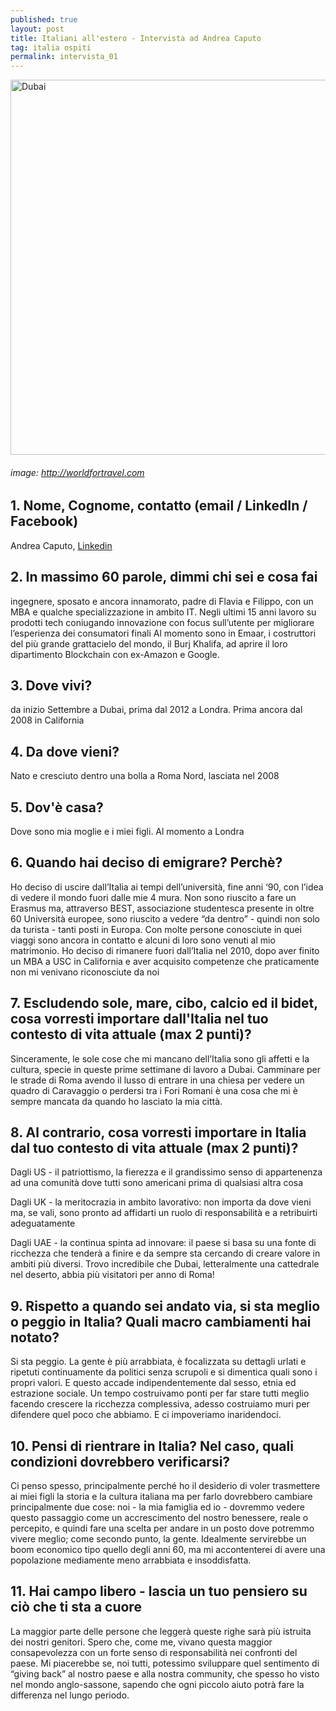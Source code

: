 ```yaml
---
published: true
layout: post
title: Italiani all'estero - Intervista ad Andrea Caputo 
tag: italia ospiti
permalink: intervista_01
---
```


<img src="http://www.worldfortravel.com/wp-content/uploads/2015/02/Burj-Khalifa-Former-Burj-Dubai.jpg" alt="Dubai" width="600"/>

###### image: http://worldfortravel.com


## 1. Nome, Cognome, contatto (email / LinkedIn / Facebook) #
 Andrea Caputo, [Linkedin](https://www.linkedin.com/in/andy1/)
## 2. In massimo 60 parole, dimmi chi sei e cosa fai #
ingegnere, sposato e ancora innamorato, padre di Flavia e Filippo, con un MBA e qualche specializzazione in ambito IT. Negli ultimi 15 anni lavoro su prodotti tech coniugando innovazione con focus sull’utente per migliorare l’esperienza dei consumatori finali
Al momento sono in Emaar, i costruttori del più grande grattacielo del mondo, il Burj Khalifa, ad aprire il loro dipartimento Blockchain con ex-Amazon e Google.
## 3. Dove vivi? #
da inizio Settembre a Dubai, prima dal 2012 a Londra. Prima ancora dal 2008 in California
## 4. Da dove vieni? #
Nato e cresciuto dentro una bolla a Roma Nord, lasciata nel 2008
## 5. Dov'è casa? #
Dove sono mia moglie e i miei figli. Al momento a Londra
## 6. Quando hai deciso di emigrare? Perchè? #
Ho deciso di uscire dall’Italia ai tempi dell’università, fine anni ‘90, con l’idea di vedere il mondo fuori dalle mie 4 mura. Non sono riuscito a fare un Erasmus ma, attraverso BEST, associazione studentesca presente in oltre 60
Università europee, sono riuscito a vedere “da dentro” - quindi non solo da turista - tanti posti in Europa. Con molte persone conosciute in quei viaggi sono ancora in contatto e alcuni di loro sono venuti al mio matrimonio.
Ho deciso di rimanere fuori dall’Italia nel 2010, dopo aver finito un MBA a USC in California e aver acquisito competenze che praticamente non mi venivano riconosciute da noi
## 7. Escludendo sole, mare, cibo, calcio ed il bidet, cosa vorresti importare dall'Italia nel tuo contesto di vita attuale (max 2 punti)? #
Sinceramente, le sole cose che mi mancano dell’Italia sono gli affetti e la cultura, specie in queste prime settimane di lavoro a Dubai. Camminare per le strade di Roma avendo il lusso di entrare in una chiesa per vedere un quadro di Caravaggio o perdersi tra i Fori Romani è una cosa che mi è sempre mancata da quando ho lasciato la mia città. 
## 8. Al contrario, cosa vorresti importare in Italia dal tuo contesto di vita attuale (max 2 punti)? #
Dagli US - il patriottismo, la fierezza e il grandissimo senso di appartenenza ad una comunità dove tutti sono americani prima di qualsiasi altra cosa

Dagli UK - la meritocrazia in ambito lavorativo: non importa da dove vieni ma, se vali, sono pronto ad affidarti un ruolo di responsabilità e a retribuirti adeguatamente

Dagli UAE - la continua spinta ad innovare: il paese si basa su una fonte di ricchezza che tenderà a finire e da sempre sta cercando di creare valore in ambiti più diversi. Trovo incredibile che Dubai, letteralmente una cattedrale nel deserto, abbia più visitatori per anno di Roma!
## 9. Rispetto a quando sei andato via, si sta meglio o peggio in Italia? Quali macro cambiamenti hai notato? #
Si sta peggio. La gente è più arrabbiata, è focalizzata su dettagli urlati e ripetuti continuamente da politici senza scrupoli e si dimentica quali sono i propri valori. E questo accade indipendentemente dal sesso, etnia ed estrazione sociale. Un tempo costruivamo ponti per far stare tutti meglio facendo crescere la ricchezza complessiva, adesso costruiamo muri per difendere quel poco che abbiamo. E ci impoveriamo inaridendoci.  
## 10. Pensi di rientrare in Italia? Nel caso, quali condizioni dovrebbero verificarsi? #
Ci penso spesso, principalmente perché ho il desiderio di voler trasmettere ai miei figli la storia e la cultura italiana ma per farlo dovrebbero cambiare principalmente due cose: noi - la mia famiglia ed io - dovremmo vedere questo passaggio come un accrescimento del nostro benessere, reale o percepito, e quindi fare una scelta per andare in un posto dove potremmo vivere meglio; come secondo punto, la gente. Idealmente servirebbe un boom economico tipo quello degli anni 60, ma mi accontenterei di avere una popolazione mediamente meno arrabbiata e insoddisfatta.  
## 11. Hai campo libero - lascia un tuo pensiero su ciò che ti sta a cuore #
La maggior parte delle persone che leggerà queste righe sarà più istruita dei nostri genitori. Spero che, come me, vivano questa maggior consapevolezza con un forte senso di responsabilità nei confronti del paese. Mi piacerebbe se, noi tutti, potessimo sviluppare quel sentimento di “giving back” al nostro paese e alla nostra community, che spesso ho visto nel mondo anglo-sassone, sapendo che ogni piccolo aiuto potrà fare la differenza nel lungo periodo. 
